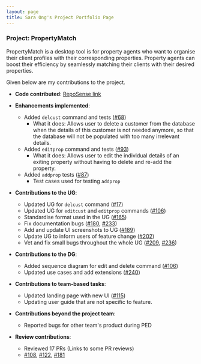 ```yaml
---
layout: page
title: Sara Ong's Project Portfolio Page
---
```


### Project: PropertyMatch

PropertyMatch is a desktop tool is for property agents who want to organise their client profiles with their corresponding properties. Property agents can boost their efficiency by seamlessly matching their clients with their desired properties.

Given below are my contributions to the project.

* **Code contributed**: [RepoSense link](https://nus-cs2103-ay2324s1.github.io/tp-dashboard/?search=saraozn&sort=groupTitle&sortWithin=title&timeframe=commit&mergegroup=&groupSelect=groupByRepos&breakdown=true&checkedFileTypes=docs~functional-code~test-code&since=2023-09-22&tabOpen=true&tabType=authorship&zFR=false&tabAuthor=saraozn&tabRepo=AY2324S1-CS2103T-W11-2%2Ftp%5Bmaster%5D&authorshipIsMergeGroup=false&authorshipFileTypes=docs~functional-code~test-code&authorshipIsBinaryFileTypeChecked=false&authorshipIsIgnoredFilesChecked=false)

* **Enhancements implemented**:
  * Added `delcust` command and tests ([#68](https://github.com/AY2324S1-CS2103T-W11-2/tp/pull/68))
    * What it does: Allows user to delete a customer from the database when the details of this customer is not needed anymore, so that the database will not be populated with too many irrelevant details.
  * Added `editprop` command and tests ([#93](https://github.com/AY2324S1-CS2103T-W11-2/tp/pull/93))
    * What it does: Allows user to edit the individual details of an exiting property without having to delete and re-add the property.
  * Added `addprop` tests ([#87](https://github.com/AY2324S1-CS2103T-W11-2/tp/pull/87))
    * Test cases used for testing `addprop`

* **Contributions to the UG**:
  * Updated UG for `delcust` command ([#17](https://github.com/AY2324S1-CS2103T-W11-2/tp/pull/17))
  * Updated UG for `editcust` and `editprop` commands ([#106](https://github.com/AY2324S1-CS2103T-W11-2/tp/pull/106))
  * Standardise format used in the UG ([#165](https://github.com/AY2324S1-CS2103T-W11-2/tp/pull/165))
  * Fix documentation bugs ([#180](https://github.com/AY2324S1-CS2103T-W11-2/tp/pull/180), [#233](https://github.com/AY2324S1-CS2103T-W11-2/tp/pull/233))
  * Add and update UI screenshots to UG ([#189](https://github.com/AY2324S1-CS2103T-W11-2/tp/pull/189))
  * Update UG to inform users of feature change ([#202](https://github.com/AY2324S1-CS2103T-W11-2/tp/pull/202))
  * Vet and fix small bugs throughout the whole UG ([#209](https://github.com/AY2324S1-CS2103T-W11-2/tp/pull/209), [#236](https://github.com/AY2324S1-CS2103T-W11-2/tp/pull/236))

* **Contributions to the DG**:
  * Added sequence diagram for edit and delete command ([#106](https://github.com/AY2324S1-CS2103T-W11-2/tp/pull/106))
  * Updated use cases and add extensions ([#240](https://github.com/AY2324S1-CS2103T-W11-2/tp/pull/240))

* **Contributions to team-based tasks**:
  * Updated landing page with new UI ([#115](https://github.com/AY2324S1-CS2103T-W11-2/tp/pull/115))
  * Updating user guide that are not specific to feature.

* **Contributions beyond the project team**:
  * Reported bugs for other team's product during PED

* **Review contributions**:
  * Reviewed 17 PRs (Links to some PR reviews)
  * [#108](https://github.com/AY2324S1-CS2103T-W11-2/tp/pull/108), [#122](https://github.com/AY2324S1-CS2103T-W11-2/tp/pull/122), [#181](https://github.com/AY2324S1-CS2103T-W11-2/tp/pull/181)
